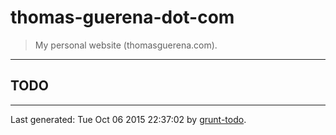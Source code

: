 # thomas-guerena-dot-com

> My personal website (thomasguerena.com).

* * *

## TODO


* * *

Last generated: Tue Oct 06 2015 22:37:02 by [grunt-todo](https://github.com/leny/grunt-todo).
